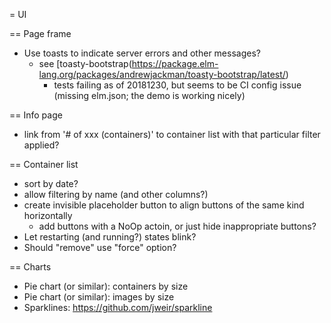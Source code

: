 
= UI

== Page frame

- Use toasts to indicate server errors and other messages?
  - see [toasty-bootstrap(https://package.elm-lang.org/packages/andrewjackman/toasty-bootstrap/latest/)
    - tests failing as of 20181230, but seems to be CI config issue (missing elm.json; the demo
      is working nicely)

== Info page

- link from '# of xxx (containers)' to container list with that particular filter applied?

== Container list

- sort by date?
- allow filtering by name (and other columns?)
- create invisible placeholder button to align buttons of the same kind horizontally
  - add buttons with a NoOp actoin, or just hide inappropriate buttons?
- Let restarting (and running?) states blink?
- Should "remove" use "force" option?


== Charts

- Pie chart (or similar): containers by size
- Pie chart (or similar): images by size
- Sparklines: https://github.com/jweir/sparkline


